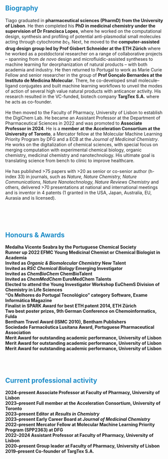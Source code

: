 
<html>
<head>
<style>
img {
  float: right;
  border: 0px;
  margin: 0px 0px 10px 15px;
}
</style>
</head>
<body>

<h2><font color="#1c8cc8">Biography</font></h2>


Tiago graduated in <b>pharmaceutical sciences (PharmD) from the University of Lisbon</b>. He then completed his <b>PhD in medicinal chemistry under the supervision of Dr Francisca Lopes</b>, where he worked on the computational design, synthesis and profiling of potential anti-plasmodial small molecules acting through cytochrome <i>bc</i><sub>1</sub>. Next, he moved to the <b>computer-assisted drug design group led by Prof Gisbert Schneider at the ETH Zürich</b> where he worked as a postdoctoral researcher on a range of collaborative projects – spanning from <i>de novo</i> design and microfluidic-assisted syntheses to machine learning for deorphanization of natural products – with both academia and industry. He then returned to Portugal to work as Marie Curie Fellow and senior researcher in the group of <b>Prof Gonçalo Bernardes at the Instituto de Medicina Molecular</b>. There, he co-developed small molecule–ligand conjugates and built machine learning workflows to unveil the modes of action of several high value natural products with anticancer activity. His research resulted in the VC-funded, biotech company <b>TargTex S.A.</b> where he acts as co-founder. 
<br />
<br /> 
He then moved to the Faculty of Pharmacy, University of Lisbon to establish the DigiChem Lab. He became an Assistant Professor at the Department of Pharmaceutical Sciences in 2022 and was promoted to <b>Associate Professor in 2024</b>. He is a <b>member at the Acceleration Consortium at the University of Toronto</b>, a Mercator fellow at the Molecular Machine Learning Priority Program by DFG and a ECB at the <i>Journal of Medicinal Chemistry</i>. He works on the digitalization of chemical sciences, with special focus on merging computation with experimental chemical biology, organic chemistry, medicinal chemistry and nanotechnology. His ultimate goal is translating science from bench to clinic to improve healthcare.
<br />
<br />
He has published >75 papers with >20 as senior or co-senior author (h-index 33) in journals, such as <i>Nature, Nature Chemistry, Nature Communications, Nature Nanotechnology, Nature Reviews Chemistry</i> and others, delivered >70 presentations at national and international meetings and is inventor in 4 patents (1 granted in the USA, Japan, Australia, EU, Aurasia and is licensed).
<br />
<br />
<br />
<br />
<br />
<h2><font color="#1c8cc8">Honours & Awards</font></h2>
<b>	Medalha Vicente Seabra by the Portuguese Chemical Society<br />
<b>	Runner up 2022 EFMC Young Medicinal Chemist or Chemical Biologist in Academia<br />
<b>	Invited as <i>Organic & Biomolecular Chemistry</i> New Talent <br />
<b>	Invited as <i>RSC Chemical Biology</i> Emerging Investigator <br />
<b>	Invited as <i>ChemBioChem</i> ChemBioTalent <br />
<b>	Invited as <i>ChemMedChem</i> EuroMedChem Talents <br />
<b>	Elected to attend the Young Investigator Workshop EuChemS Division of Chemistry in Life Sciences <br />
<b>	“Os Melhores do Portugal Tecnológico” category Software, Exame Informática Magazine <br />
<b> Finalist in SPARK Award for best ETH patent 2014, ETH Zürich <br />
<b> Two best poster prizes, 9th German Conference on Chemoinformatics, Fulda <br />
<b> Bentham Travel Award (ISMC 2010), Bentham Publishers <br />
<b>	Sociedade Farmacêutica Lusitana Award, Portuguese Pharmaceutical Association <br />
<b>	Merit Award for outstanding academic performance, University of Lisbon <br />
<b>	Merit Award for outstanding academic performance, University of Lisbon <br />
<b>	Merit Award for outstanding academic performance, University of Lisbon <br />
<br />
<br />
<br />
<h2><font color="#1c8cc8">Current professional activity</font></h2>
<b>2024–present</b>   Associate Professor at Faculty of Pharmacy, University of Lisbon <br />
<b>2023–present</b>   Full member at the Acceleration Consortium, University of Toronto <br />
<b>2023–present</b>   Editor at <i>Results in Chemistry</i> <br />
<b>2023–present</b>   Early Career Board at <i>Journal of Medicinal Chemistry</i> <br />
<b>2022–present</b>   Mercator Fellow at Molecular Machine Learning Priority Program (SPP2363) at DFG <br />
<b>2022–2024</b>      Assistant Professor at Faculty of Pharmacy, University of Lisbon <br />
<b>2020–present</b>   Group leader at Faculty of Pharmacy, University of Lisbon <br />
<b>2019–present</b>   Co-founder of TargTex S.A. <br />

 
  
</p>

</body>
</html>

